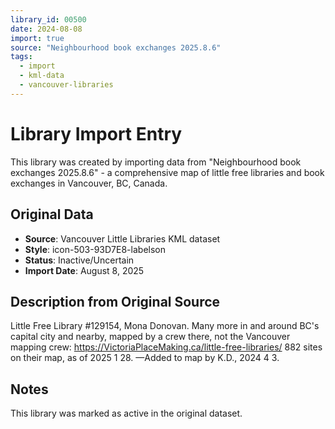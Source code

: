 ```yaml
---
library_id: 00500
date: 2024-08-08
import: true
source: "Neighbourhood book exchanges 2025.8.6"
tags:
  - import
  - kml-data
  - vancouver-libraries
---
```


# Library Import Entry

This library was created by importing data from "Neighbourhood book exchanges 2025.8.6" - a comprehensive map of little free libraries and book exchanges in Vancouver, BC, Canada.

## Original Data

- **Source**: Vancouver Little Libraries KML dataset
- **Style**: icon-503-93D7E8-labelson
- **Status**: Inactive/Uncertain
- **Import Date**: August 8, 2025

## Description from Original Source

Little Free Library #129154, Mona Donovan.
Many more in and around BC's capital city and nearby, mapped by a crew there, not the Vancouver mapping crew: 
https://VictoriaPlaceMaking.ca/little-free-libraries/
882 sites on their map, as of 2025 1 28.
—Added to map by K.D., 2024 4 3.  



## Notes

This library was marked as active in the original dataset.
